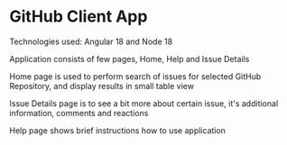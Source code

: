 # GitHub Client App
Technologies used: Angular 18 and Node 18

Application consists of few pages, Home, Help and Issue Details

Home page is used to perform search of issues for selected GitHub Repository, and display results in small table view

Issue Details page is to see a bit more about certain issue, it's additional information, comments and reactions

Help page shows brief instructions how to use application
